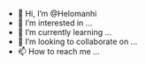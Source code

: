 - 👋 Hi, I’m @Helomanhi
- 👀 I’m interested in ...
- 🌱 I’m currently learning ...
- 💞️ I’m looking to collaborate on ...
- 📫 How to reach me ...

<!---
Helomanhi/Helomanhi is a ✨ special ✨ repository because its `README.md` (this file) appears on your GitHub profile.
You can click the Preview link to take a look at your changes.
--->
